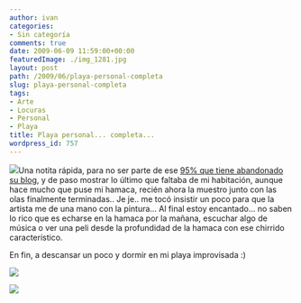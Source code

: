 ```yaml
---
author: ivan
categories:
- Sin categoría
comments: true
date: 2009-06-09 11:59:00+00:00
featuredImage: ./img_1281.jpg
layout: post
path: /2009/06/playa-personal-completa
slug: playa-personal-completa
tags:
- Arte
- Locuras
- Personal
- Playa
title: Playa personal... completa...
wordpress_id: 757
---
```


[![](/photos/img_1281.jpg)](https://1.bp.blogspot.com/_T2UWuNJg3dQ/Si4IvB10x7I/AAAAAAAABiQ/PdeTarwtZhs/s1600-h/img_1281.jpg)Una notita rápida, para no ser parte de ese [95% que tiene abandonado su blog](https://www.fayerwayer.com/2009/06/95-de-los-blogs-estarian-abandonados-2/), y de paso mostrar lo último que faltaba de mi habitación, aunque hace mucho que puse mi hamaca, recién ahora la muestro junto con las olas finalmente terminadas.. Je je.. me tocó insistir un poco para que la artista me de una mano con la pintura... Al final estoy encantado... no saben lo rico que es echarse en la hamaca por la mañana, escuchar algo de música o ver una peli desde la profundidad de la hamaca con ese chirrido característico.

En fin, a descansar un poco y dormir en mi playa improvisada :)

[![](/photos/img_1284.jpg)](https://3.bp.blogspot.com/_T2UWuNJg3dQ/Si4IvkuIO0I/AAAAAAAABig/cLlpBqdrehQ/s1600-h/img_1284.jpg)

[![](/photos/img_1282.jpg)](https://4.bp.blogspot.com/_T2UWuNJg3dQ/Si4Ivef-PRI/AAAAAAAABiY/JttsJcxlr8w/s1600-h/img_1282.jpg)
